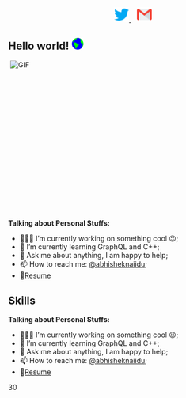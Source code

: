 <p align='center'>
  <a href="https://twitter.com/stevrob790">
    <img width="30px" src="https://github.com/SatYu26/SatYu26/blob/master/Assets/Twitter.svg" />
  </a>&nbsp;&nbsp;
  <a href="mailto:stevenrobledo790@gmail.com">
    <img width="30px" src="https://github.com/SatYu26/SatYu26/blob/master/Assets/Gmail.svg" />
  </a>
</p>


 
## Hello world!  <img src="https://github.com/SatYu26/SatYu26/blob/master/Assets/Earth.gif" width="24px">

<img align="right" alt="GIF" src="https://github.com/abhisheknaiidu/abhisheknaiidu/blob/master/code.gif?raw=true" width="500" height="320" />


**Talking about Personal Stuffs:**

- 👨🏽‍💻 I’m currently working on something cool :wink:;
- 🌱 I’m currently learning GraphQL and C++; 
- 💬 Ask me about anything, I am happy to help;
- 📫 How to reach me: [@abhisheknaiidu](https://twitter.com/abhisheknaiidu);
- 📝[Resume](https://drive.google.com/file/d/1sZ5DFLoYLKvJmgoyJc6VZs-JYROl7A9o/view)

## Skills

**Talking about Personal Stuffs:**

- 👨🏽‍💻 I’m currently working on something cool :wink:;
- 🌱 I’m currently learning GraphQL and C++; 
- 💬 Ask me about anything, I am happy to help;
- 📫 How to reach me: [@abhisheknaiidu](https://twitter.com/abhisheknaiidu);
- 📝[Resume](https://drive.google.com/file/d/1sZ5DFLoYLKvJmgoyJc6VZs-JYROl7A9o/view)
<!-- <img src="https://devicons.github.io/devicon/devicon.git/icons/angularjs/angularjs-original.svg" height="40"/> -->
30
